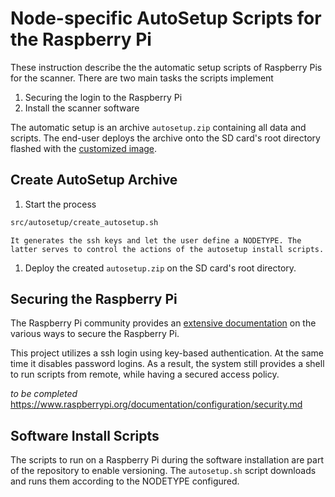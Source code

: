 # Node-specific AutoSetup Scripts for the Raspberry Pi

These instruction describe the the automatic setup scripts of Raspberry Pis for the scanner. There are two main tasks the scripts implement

1. Securing the login to the Raspberry Pi
1. Install the scanner software

The automatic setup is an archive `autosetup.zip` containing all data and scripts. The end-user deploys the archive onto the SD card's root directory flashed with the [customized image](custom_image.md).

## Create AutoSetup Archive

1. Start the process 
```bash
src/autosetup/create_autosetup.sh
```

    It generates the ssh keys and let the user define a NODETYPE. The latter serves to control the actions of the autosetup install scripts.
1. Deploy the created `autosetup.zip` on the SD card's root directory.

## Securing the Raspberry Pi

The Raspberry Pi community provides an [extensive documentation](https://www.raspberrypi.org/documentation/configuration/security.md) on the various ways to secure the Raspberry Pi. 

This project utilizes a ssh login using key-based authentication. At the same time it disables password logins. As a result, the system still provides a shell to run scripts from remote, while having a secured access policy. 

*to be completed* 
https://www.raspberrypi.org/documentation/configuration/security.md


## Software Install Scripts

The scripts to run on a Raspberry Pi during the software installation are part of the repository to enable versioning. The `autosetup.sh` script downloads and runs them according to the NODETYPE configured.
